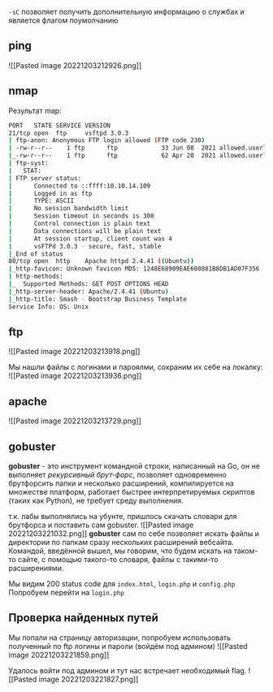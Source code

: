 `-sC` позволяет получить дополнительную информацию о службах и является флагом поумолчанию
## ping
![[Pasted image 20221203212926.png]]

## nmap
Результат map:
```bash
PORT   STATE SERVICE VERSION
21/tcp open  ftp     vsftpd 3.0.3
| ftp-anon: Anonymous FTP login allowed (FTP code 230)
| -rw-r--r--    1 ftp      ftp            33 Jun 08  2021 allowed.userlist
|_-rw-r--r--    1 ftp      ftp            62 Apr 20  2021 allowed.userlist.passwd
| ftp-syst: 
|   STAT: 
| FTP server status:
|      Connected to ::ffff:10.10.14.109
|      Logged in as ftp
|      TYPE: ASCII
|      No session bandwidth limit
|      Session timeout in seconds is 300
|      Control connection is plain text
|      Data connections will be plain text
|      At session startup, client count was 4
|      vsFTPd 3.0.3 - secure, fast, stable
|_End of status
80/tcp open  http    Apache httpd 2.4.41 ((Ubuntu))
|_http-favicon: Unknown favicon MD5: 1248E68909EAE600881B8DB1AD07F356
| http-methods: 
|_  Supported Methods: GET POST OPTIONS HEAD
|_http-server-header: Apache/2.4.41 (Ubuntu)
|_http-title: Smash - Bootstrap Business Template
Service Info: OS: Unix

```
## ftp
![[Pasted image 20221203213918.png]]

Мы нашли файлы с логинами и пароялми, сохраним их себе на локалку:
![[Pasted image 20221203213936.png]]

## apache
![[Pasted image 20221203213729.png]]

## gobuster
**gobuster** - это инструмент командной строки, написанный на Go, он не выполняет _рекурсивный брут-форс_, позволяет одновременно брутфорсить папки и несколько расширений, компилируется на множестве платформ, работает быстрее интерпретируемых скриптов (таких как Python), не требует среду выполнения.

т.к. лабы выполнялись на убунте, пришлось скачать словари для брутфорса и поставить сам gobuster. 
![[Pasted image 20221203221032.png]]
**gobuster** сам по себе позволяет искать файлы и директории по папкам сразу нескольких расширений вебсайта.
Командой, введённой вышел, мы говорим, что будем искать на таком-то сайте, с помощью такого-то словаря, файлы с такими-то расширениями.

Мы видим 200 status code для `index.html`, `login.php` и `config.php`
Попробуем перейти на `login.php`

## Проверка найденных путей
Мы попали на страницу авторизации, попробуем использовать полученный по ftp логины и пароли (войдём под админом)
![[Pasted image 20221203221859.png]]

Удалось войти под админом и тут нас встречает необходимый flag.
![[Pasted image 20221203221827.png]]